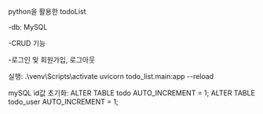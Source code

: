 python을 활용한 todoList

-db: MySQL

-CRUD 기능

-로그인 및 회원가입, 로그아웃

실행:
    .\venv\Scripts\activate
    uvicorn todo_list.main:app --reload

mySQL id값 초기화:
    ALTER TABLE todo AUTO_INCREMENT = 1;
    ALTER TABLE todo_user AUTO_INCREMENT = 1;